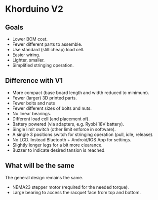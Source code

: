 # Khorduino V2

## Goals

- Lower BOM cost.
- Fewer different parts to assemble.
- Use standard (still cheap) load cell.
- Easier wiring.
- Lighter, smaller.
- Simplified stringing operation.

## Difference with V1

- More compact (base board length and width reduced to minimum).
- Fewer (larger) 3D printed parts.
- Fewer bolts and nuts
- Fewer different sizes of bolts and nuts.
- No linear bearings.
- Different load cell (and placement of).
- Battery powered (via adapters, e.g. Ryobi 18V battery).
- Single limit switch (other limit enforce in software).
- A single 3 positions switch for stringing operation (pull, idle, release).
- No LCD. Instead Bluetooth + Android/IOS App for settings.
- Slightly longer legs for a bit more clearance.
- Buzzer to indicate desired tansion is reached.


## What will be the same

The general design remains the same.

- NEMA23 stepper motor (required for the needed torque).
- Large bearing to access the racquet face from top and bottom.


